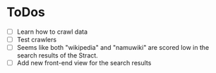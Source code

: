 # ToDos

- [ ] Learn how to crawl data
- [ ] Test crawlers
- [ ] Seems like both "wikipedia" and "namuwiki" are scored low in the search results of the Stract.
- [ ] Add new front-end view for the search results
